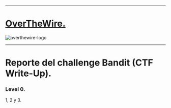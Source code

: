 - - -

# [OverTheWire.](https://overthewire.org/wargames/)

![overthewire-logo](https://github.com/frandausmeier/CTF_Write-Ups/assets/71414554/1f33f67b-82e8-4ccb-8b97-fd0a951ef0dc)

- - -

# Reporte del challenge Bandit (CTF Write-Up).
### Level 0.


1, 2 y 3.
